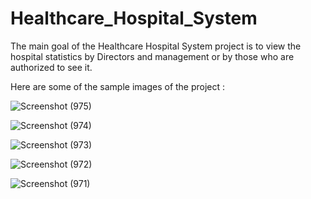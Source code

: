 # Healthcare_Hospital_System
The main goal of the Healthcare Hospital System project is to view the hospital statistics by Directors and management or by those who are authorized to see it.

Here are some of the sample images of the project : 

![Screenshot (975)](https://github.com/pratik1507/Healthcare_Hospital_System/assets/110710381/ce97a15a-6c08-4c3f-b154-83ef2f30fdbf)

![Screenshot (974)](https://github.com/pratik1507/Healthcare_Hospital_System/assets/110710381/fdb491b1-c0e1-42a3-a3b9-812ebdfe9e0d)

![Screenshot (973)](https://github.com/pratik1507/Healthcare_Hospital_System/assets/110710381/c187cc1c-1fcd-4be6-9fc3-38bdcd281ab3)

![Screenshot (972)](https://github.com/pratik1507/Healthcare_Hospital_System/assets/110710381/ea6a14b9-5614-4074-9bee-610bf5ab199a)

![Screenshot (971)](https://github.com/pratik1507/Healthcare_Hospital_System/assets/110710381/81dc5f82-cadb-4460-9a26-48f6640c1edf)

